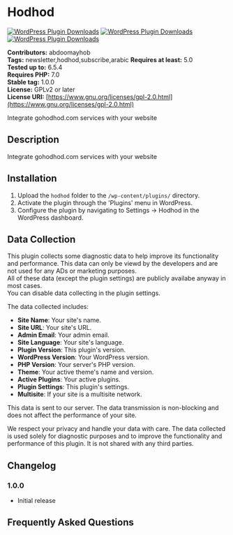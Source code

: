 # Hodhod

[![WordPress Plugin Downloads](https://img.shields.io/wordpress/plugin/dt/arabic-english-estimated-reading-time?style=flat&logo=wordpress&labelColor=%2321759b%20&color=green)](https://wordpress.org/plugins/arabic-english-estimated-reading-time/)
[![WordPress Plugin Downloads](https://img.shields.io/wordpress/plugin/stars/arabic-english-estimated-reading-time?style=flat&logo=wordpress&labelColor=%2321759b%20&color=green)](https://wordpress.org/plugins/arabic-english-estimated-reading-time/)
[![WordPress Plugin Downloads](https://img.shields.io/wordpress/plugin/v/arabic-english-estimated-reading-time?style=flat&logo=wordpress&labelColor=%2321759b%20&color=green)](https://wordpress.org/plugins/arabic-english-estimated-reading-time/)

**Contributors:** abdoomayhob  
**Tags:** newsletter,hodhod,subscribe,arabic 
**Requires at least:** 5.0  
**Tested up to:** 6.5.4  
**Requires PHP:** 7.0  
**Stable tag:** 1.0.0  
**License:** GPLv2 or later  
**License URI:** [https://www.gnu.org/licenses/gpl-2.0.html](https://www.gnu.org/licenses/gpl-2.0.html)    

Integrate gohodhod.com services with your website

## Description

Integrate gohodhod.com services with your website


## Installation

1. Upload the `hodhod` folder to the `/wp-content/plugins/` directory.
2. Activate the plugin through the 'Plugins' menu in WordPress.
3. Configure the plugin by navigating to Settings -> Hodhod in the WordPress dashboard.

## Data Collection

This plugin collects some diagnostic data to help improve its functionality and performance. 
This data can only be viewd by the developers and are not used for any ADs or marketing purposes.  
All of these data (except the plugin settings) are publicly availabe anyway in most cases.  
You can disable data collecting in the plugin settings.  

The data collected includes:
- **Site Name**: Your site's name.
- **Site URL**: Your site's URL.
- **Admin Email**: Your admin email.
- **Site Language**: Your site's language.
- **Plugin Version**: This plugin's version.
- **WordPress Version**: Your WordPress version.
- **PHP Version**: Your server's PHP version.
- **Theme**: Your active theme's name and version.
- **Active Plugins**: Your active plugins.
- **Plugin Settings**: This plugin's settings.
- **Multisite**: If your site is a multisite network.

This data is sent to our server. The data transmission is non-blocking and does not affect the performance of your site.

We respect your privacy and handle your data with care. The data collected is used solely for diagnostic purposes and to improve the functionality and performance of this plugin. It is not shared with any third parties.

## Changelog
### 1.0.0

- Initial release

## Frequently Asked Questions